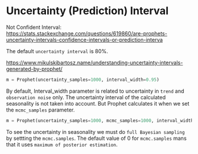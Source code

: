 # Uncertainty (Prediction) Interval 
Not Confident Interval: https://stats.stackexchange.com/questions/619860/are-prophets-uncertainty-intervals-confidence-intervals-or-prediction-interva

The default `uncertainty interval` is 80%.

https://www.mikulskibartosz.name/understanding-uncertainty-intervals-generated-by-prophet/
```py
m = Prophet(uncertainty_samples=1000, interval_width=0.95)
```

By default, Interval_width parameter is related to uncertainty in `trend` and `observation noise` only.
The uncertainty interval of the calculated seasonality is not taken into account.
But Prophet calculates it when we set the `mcmc_samples` parameter. 
```py
m = Prophet(uncertainty_samples=1000, mcmc_samples=1000, interval_width=0.95)
```

To see the uncertainty in seasonality we must do `full Bayesian sampling` by settting the `mcmc.samples`. 
The default value of 0 for `mcmc.samples` mans that it uses `maximum of posterior estimation`.
